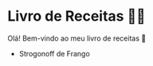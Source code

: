 # Livro de Receitas :woman_cook:

Olá! Bem-vindo ao meu livro de receitas :wave:

- Strogonoff de Frango